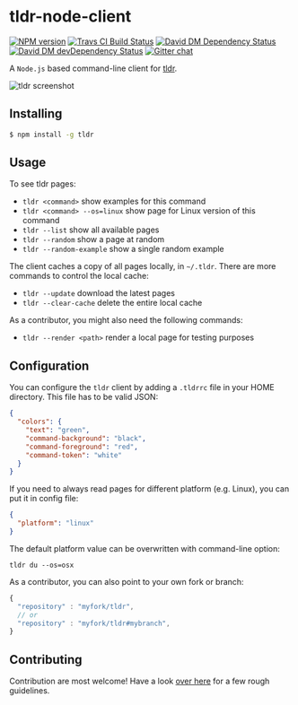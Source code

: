 # tldr-node-client

[![NPM version][npm-image]][npm-url]
[![Travs CI Build Status][travis-image]][travis-url]
[![David DM Dependency Status][dep-image]][dep-url]
[![David DM devDependency Status][dev-dep-image]][dev-dep-url]
[![Gitter chat][gitter-image]][gitter-url]

A `Node.js` based command-line client for [tldr](https://github.com/tldr-pages/tldr).

![tldr screenshot](http://raw.github.com/tldr-pages/tldr-node-client/master/screenshot.png)

## Installing

```bash
$ npm install -g tldr
```

## Usage

To see tldr pages:

- `tldr <command>` show examples for this command
- `tldr <command> --os=linux` show page for Linux version of this command
- `tldr --list` show all available pages
- `tldr --random` show a page at random
- `tldr --random-example` show a single random example

The client caches a copy of all pages locally, in `~/.tldr`.
There are more commands to control the local cache:

- `tldr --update` download the latest pages
- `tldr --clear-cache` delete the entire local cache

As a contributor, you might also need the following commands:

- `tldr --render <path>` render a local page for testing purposes

## Configuration

You can configure the `tldr` client by adding a `.tldrrc` file in your HOME directory.
This file has to be valid JSON:

```json
{
  "colors": {
    "text": "green",
    "command-background": "black",
    "command-foreground": "red",
    "command-token": "white"
  }
}
```

If you need to always read pages for different platform (e.g. Linux), you can put it in config file:

```json
{
  "platform": "linux"
}
```

The default platform value can be overwritten with command-line option:

```shell
tldr du --os=osx
```

As a contributor, you can also point to your own fork or branch:

```js
{
  "repository" : "myfork/tldr",
  // or
  "repository" : "myfork/tldr#mybranch",  
}
```

## Contributing

Contribution are most welcome!
Have a look [over here](https://github.com/tldr-pages/tldr-node-client/blob/master/CONTRIBUTING.md)
for a few rough guidelines.

[npm-url]: https://www.npmjs.com/package/tldr
[npm-image]: https://img.shields.io/npm/v/tldr.svg

[travis-url]: https://travis-ci.org/tldr-pages/tldr-node-client
[travis-image]: https://img.shields.io/travis/tldr-pages/tldr-node-client.svg

[dep-url]: https://david-dm.org/tldr-pages/tldr-node-client
[dep-image]: https://david-dm.org/tldr-pages/tldr-node-client.svg?theme=shields.io

[dev-dep-url]: https://david-dm.org/tldr-pages/tldr-node-client#info=devDependencies
[dev-dep-image]: https://david-dm.org/tldr-pages/tldr-node-client/dev-status.svg?theme=shields.io

[gitter-url]: https://gitter.im/tldr-pages/tldr
[gitter-image]: https://badges.gitter.im/tldr-pages/tldr.png
